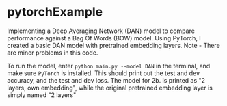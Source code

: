 # pytorchExample

Implementing a Deep Averaging Network (DAN) model to compare performance against a Bag Of Words (BOW) model. Using PyTorch, I created a basic DAN model with pretrained embedding layers. Note - There are minor problems in this code.

To run the model, enter `python main.py --model DAN` in the terminal, and make sure `PyTorch` is installed. This should print out the test and dev accuracy, and the test and dev loss. The model for 2b. is printed as "2 layers, own embedding", while the original pretrained embedding layer is simply named "2 layers"
